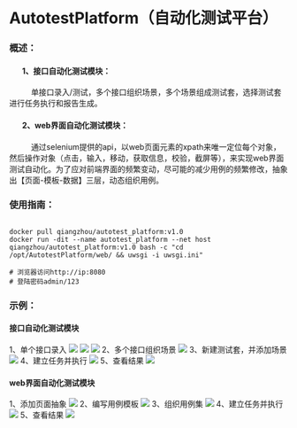 # AutotestPlatform（自动化测试平台）
### 概述：
####        1、接口自动化测试模块：
            单接口录入/测试，多个接口组织场景，多个场景组成测试套，选择测试套进行任务执行和报告生成。
####         2、web界面自动化测试模块：
            通过selenium提供的api，以web页面元素的xpath来唯一定位每个对象，然后操作对象（点击，输入，移动，获取信息，校验，截屏等），来实现web界面测试自动化。为了应对前端界面的频繁变动，尽可能的减少用例的频繁修改，抽象出【页面-模板-数据】三层，动态组织用例。
        
        

### 使用指南：
<pre><code>
docker pull qiangzhou/autotest_platform:v1.0
docker run -dit --name autotest_platform --net host qiangzhou/autotest_platform:v1.0 bash -c "cd /opt/AutotestPlatform/web/ && uwsgi -i uwsgi.ini"

# 浏览器访问http://ip:8080
# 登陆密码admin/123
</pre></code>



### 示例：
#### 接口自动化测试模块
1、单个接口录入
![](https://github.com/qiangzhouf/AutotestPlatform/raw/master/doc/1.png)
![](https://github.com/qiangzhouf/AutotestPlatform/raw/master/doc/6.png)
![](https://github.com/qiangzhouf/AutotestPlatform/raw/master/doc/7.png)
2、多个接口组织场景
![](https://github.com/qiangzhouf/AutotestPlatform/raw/master/doc/2.png)
3、新建测试套，并添加场景
![](https://github.com/qiangzhouf/AutotestPlatform/raw/master/doc/3.png)
4、建立任务并执行
![](https://github.com/qiangzhouf/AutotestPlatform/raw/master/doc/4.png)
5、查看结果
![](https://github.com/qiangzhouf/AutotestPlatform/raw/master/doc/5.png)
#### web界面自动化测试模块
1、添加页面抽象
![](https://github.com/qiangzhouf/AutotestPlatform/raw/master/doc/11.png)
2、编写用例模板
![](https://github.com/qiangzhouf/AutotestPlatform/raw/master/doc/12.png)
3、组织用例集
![](https://github.com/qiangzhouf/AutotestPlatform/raw/master/doc/13.png)
4、建立任务并执行
![](https://github.com/qiangzhouf/AutotestPlatform/raw/master/doc/14.png)
5、查看结果
![](https://github.com/qiangzhouf/AutotestPlatform/raw/master/doc/15.png)

